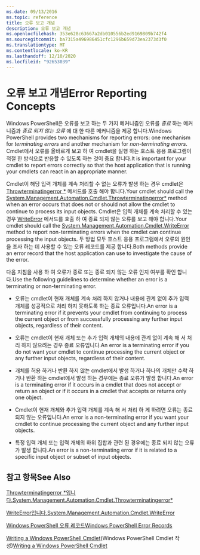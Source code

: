 ```yaml
---
ms.date: 09/13/2016
ms.topic: reference
title: 오류 보고 개념
description: 오류 보고 개념
ms.openlocfilehash: 353e628c63667a2db010556b2ed9169809b742f4
ms.sourcegitcommit: ba7315a496986451cfc1296b659d73ea2373d3f0
ms.translationtype: MT
ms.contentlocale: ko-KR
ms.lasthandoff: 12/10/2020
ms.locfileid: "92653039"
---
```

# <a name="error-reporting-concepts"></a><span data-ttu-id="d4ce8-103">오류 보고 개념</span><span class="sxs-lookup"><span data-stu-id="d4ce8-103">Error Reporting Concepts</span></span>

<span data-ttu-id="d4ce8-104">Windows PowerShell은 오류를 보고 하는 두 가지 메커니즘인 오류를 *종료* 하는 메커니즘과 *종료 되지 않는 오류* 에 대 한 다른 메커니즘을 제공 합니다.</span><span class="sxs-lookup"><span data-stu-id="d4ce8-104">Windows PowerShell provides two mechanisms for reporting errors: one mechanism for *terminating errors* and another mechanism for *non-terminating errors*.</span></span> <span data-ttu-id="d4ce8-105">Cmdlet에서 오류를 올바르게 보고 하 여 cmdlet을 실행 하는 호스트 응용 프로그램이 적절 한 방식으로 반응할 수 있도록 하는 것이 중요 합니다.</span><span class="sxs-lookup"><span data-stu-id="d4ce8-105">It is important for your cmdlet to report errors correctly so that the host application that is running your cmdlets can react in an appropriate manner.</span></span>

<span data-ttu-id="d4ce8-106">Cmdlet이 해당 입력 개체를 계속 처리할 수 없는 오류가 발생 하는 경우 cmdlet은 [Throwterminatingerror \*](/dotnet/api/System.Management.Automation.Cmdlet.ThrowTerminatingError) 메서드를 호출 해야 합니다.</span><span class="sxs-lookup"><span data-stu-id="d4ce8-106">Your cmdlet should call the [System.Management.Automation.Cmdlet.Throwterminatingerror\*](/dotnet/api/System.Management.Automation.Cmdlet.ThrowTerminatingError) method when an error occurs that does not or should not allow the cmdlet to continue to process its input objects.</span></span> <span data-ttu-id="d4ce8-107">Cmdlet은 입력 개체를 계속 처리할 수 있는 경우 [WriteError](/dotnet/api/System.Management.Automation.Cmdlet.WriteError) 메서드를 호출 하 여 종료 되지 않는 오류를 보고 해야 합니다.</span><span class="sxs-lookup"><span data-stu-id="d4ce8-107">Your cmdlet should call the [System.Management.Automation.Cmdlet.WriteError](/dotnet/api/System.Management.Automation.Cmdlet.WriteError) method to report non-terminating errors when the cmdlet can continue processing the input objects.</span></span> <span data-ttu-id="d4ce8-108">두 방법 모두 호스트 응용 프로그램에서 오류의 원인을 조사 하는 데 사용할 수 있는 오류 레코드를 제공 합니다.</span><span class="sxs-lookup"><span data-stu-id="d4ce8-108">Both methods provide an error record that the host application can use to investigate the cause of the error.</span></span>

<span data-ttu-id="d4ce8-109">다음 지침을 사용 하 여 오류가 종료 또는 종료 되지 않는 오류 인지 여부를 확인 합니다.</span><span class="sxs-lookup"><span data-stu-id="d4ce8-109">Use the following guidelines to determine whether an error is a terminating or non-terminating error.</span></span>

- <span data-ttu-id="d4ce8-110">오류는 cmdlet이 현재 개체를 계속 처리 하지 않거나 내용에 관계 없이 추가 입력 개체를 성공적으로 처리 하지 못하도록 하는 종료 오류입니다.</span><span class="sxs-lookup"><span data-stu-id="d4ce8-110">An error is a terminating error if it prevents your cmdlet from continuing to process the current object or from successfully processing any further input objects, regardless of their content.</span></span>

- <span data-ttu-id="d4ce8-111">오류는 cmdlet이 현재 개체 또는 추가 입력 개체의 내용에 관계 없이 계속 해 서 처리 하지 않으려는 경우 종료 오류입니다.</span><span class="sxs-lookup"><span data-stu-id="d4ce8-111">An error is a terminating error if you do not want your cmdlet to continue processing the current object or any further input objects, regardless of their content.</span></span>

- <span data-ttu-id="d4ce8-112">개체를 허용 하거나 반환 하지 않는 cmdlet에서 발생 하거나 하나의 개체만 수락 하거나 반환 하는 cmdlet에서 발생 하는 경우에는 종료 오류가 발생 합니다.</span><span class="sxs-lookup"><span data-stu-id="d4ce8-112">An error is a terminating error if it occurs in a cmdlet that does not accept or return an object or if it occurs in a cmdlet that accepts or returns only one object.</span></span>

- <span data-ttu-id="d4ce8-113">Cmdlet이 현재 개체와 추가 입력 개체를 계속 해 서 처리 하 게 하려면 오류는 종료 되지 않는 오류입니다.</span><span class="sxs-lookup"><span data-stu-id="d4ce8-113">An error is a non-terminating error if you want your cmdlet to continue processing the current object and any further input objects.</span></span>

- <span data-ttu-id="d4ce8-114">특정 입력 개체 또는 입력 개체의 하위 집합과 관련 된 경우에는 종료 되지 않는 오류가 발생 합니다.</span><span class="sxs-lookup"><span data-stu-id="d4ce8-114">An error is a non-terminating error if it is related to a specific input object or subset of input objects.</span></span>

## <a name="see-also"></a><span data-ttu-id="d4ce8-115">참고 항목</span><span class="sxs-lookup"><span data-stu-id="d4ce8-115">See Also</span></span>

[<span data-ttu-id="d4ce8-116">Throwterminatingerror \*입니다.</span><span class="sxs-lookup"><span data-stu-id="d4ce8-116">System.Management.Automation.Cmdlet.Throwterminatingerror\*</span></span>](/dotnet/api/System.Management.Automation.Cmdlet.ThrowTerminatingError)

[<span data-ttu-id="d4ce8-117">WriteError입니다.</span><span class="sxs-lookup"><span data-stu-id="d4ce8-117">System.Management.Automation.Cmdlet.WriteError</span></span>](/dotnet/api/System.Management.Automation.Cmdlet.WriteError)

[<span data-ttu-id="d4ce8-118">Windows PowerShell 오류 레코드</span><span class="sxs-lookup"><span data-stu-id="d4ce8-118">Windows PowerShell Error Records</span></span>](./windows-powershell-error-records.md)

<span data-ttu-id="d4ce8-119">[Writing a Windows PowerShell Cmdlet](./writing-a-windows-powershell-cmdlet.md)(Windows PowerShell Cmdlet 작성)</span><span class="sxs-lookup"><span data-stu-id="d4ce8-119">[Writing a Windows PowerShell Cmdlet](./writing-a-windows-powershell-cmdlet.md)</span></span>
